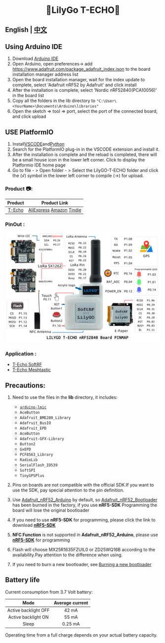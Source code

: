 <h1 align = "center">🌟LilyGo T-ECHO🌟</h1>

## **English | [中文](docs/docs_cn.md)**

## Using Arduino IDE
1. Download [Arduino IDE](https://www.arduino.cc/en/software)
2. Open Arduino, open preferences-> add https://www.adafruit.com/package_adafruit_index.json to the board installation manager address list
3. Open the board installation manager, wait for the index update to complete, select 'Adafruit nRF52 by Adafruit' and click install
4. After the installation is complete, select 'Nordic nRF52840(PCA10056)' in the board list
5. Copy all the folders in the lib directory to `"C:\User\<YourName>\Documents\Arduino\libraries"`
6. Open the sketch => tool => port, select the port of the connected board, and click upload

## USE PlatformIO

1. Install[VSCODE](https://code.visualstudio.com/)and[Python](https://www.python.org/)
2. Search for the PlatformIO plug-in in the VSCODE extension and install it.
3. After the installation is complete and the reload is completed, there will be a small house icon in the lower left corner. Click to display the Platformio IDE home page
4. Go to file - > Open folder - > Select the LilyGO-T-ECHO folder and click the (√) symbol in the lower left corner to compile (→) for upload.



<h3 align = "left">Product 📷:</h3>

|  Product   |                                                                                                Product  Link                                                                                                 |
| :--------: | :----------------------------------------------------------------------------------------------------------------------------------------------------------------------------------------------------------: |
| [T-Echo]() | [AliExpress](https://pt.aliexpress.com/item/1005002842456390.html)  [Amazon](https://www.amazon.com/dp/B097T4QGCT?ref=myi_title_dp) [Tindie](https://www.tindie.com/products/lilygo/lilygo-t-echo-nrf52840/) |

<h3 align = "left">PinOut :</h3>

![](image/T-ECHO.jpg)


<h3 align = "left">Application :</h3>

- [T-Echo SoftRF](https://github.com/lyusupov/SoftRF/wiki/Badge-Edition)
- [T-Echo Meshtastic](https://github.com/meshtastic/Meshtastic-device/releases)





## Precautions:
1. Need to use the files in the **lib** directory, it includes:
   - [`arduino-lmic`](https://github.com/mcci-catena/arduino-lmic)
   - `AceButton` 
   - `Adafruit_BME280_Library`   
   - `Adafruit_BusIO`        
   - `Adafruit_EPD`          
   - `AceButton` 
   - `Adafruit-GFX-Library`   
   - `Button2`        
   - `GxEPD`            
   - `PCF8563_Library `               
   - `RadioLib`     
   - `SerialFlash_ID539 `               
   - `SoftSPI`   
   - `TinyGPSPlus`

2. Pins on boards are not compatible with the official SDK.If you want to use the SDK, pay special attention to the pin definition.

3. Use [Adafruit_nRF52_Arduino](https://github.com/adafruit/Adafruit_nRF52_Arduino) by default, so [Adafruit_nRF52_Bootloader](https://github.com/adafruit/Adafruit_nRF52_Bootloader) has been burned in the factory, if you use **nRF5-SDK** Programming the board will lose the original bootloader

4. If you need to use **nRF5-SDK** for programming, please click the link to download [**nRF5-SDK**](https://www.nordicsemi.com/Software-and-Tools/Software/nRF5-SDK/Download)

5. **NFC Function** is not supported in **Adafruit_nRF52_Arduino**, please use [**nRF5-SDK**](https://www.nordicsemi.com/Software-and-Tools/Software/nRF5-SDK/Download) for programming
6. Flash will choose MX25R1635FZUIL0 or ZD25WQ16B according to the availability.Pay attention to the difference when using.
7. If you need to burn a new bootloader, see [Burning a new bootloader](bootloader/README.MD)


## Battery life
Current consumption from 3.7 Volt battery:

|  Mode                   |     Average current     |
| :---------------------: | :---------------------: |
| Active backlight OFF	  |         42 mA           |
| Active backlight ON	  |         55 mA           |
| 	 Sleep	          |         0.25 mA         |
	


Operating time from a full charge depends on your actual battery capacity.
